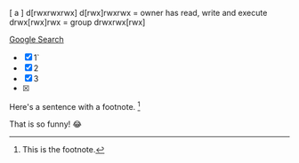 [ a ]
d[rwxrwxrwx]
d[rwx]rwxrwx = owner has read, write and execute
drwx[rwx]rwx = group
drwxrwx[rwx]

[Google Search](https://www.google.com)

- [x] 1`
- [x] 2
- [x] 3
- [x] 

Here's a sentence with a footnote. [^1]

[^1]: This is the footnote.

That is so funny! :joy: